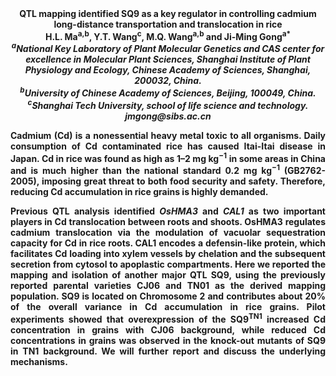 <center><strong>QTL mapping identified SQ9 as a key regulator in controlling cadmium
long-distance transportation and translocation in rice<strong>
<center>H.L. Ma<sup>a,b</sup>, Y.T. Wang<sup>c</sup>, M.Q. Wang<sup>a,b</sup> and <strong>Ji-Ming Gong<sup>a*</sup></strong>


<center><i><sup>a</sup>National Key Laboratory of Plant Molecular Genetics and CAS center for excellence in Molecular Plant Sciences, Shanghai Institute of Plant
Physiology and Ecology, Chinese Academy of Sciences, Shanghai, 200032,
China.</i>

<center><i><sup>b</sup>University of Chinese Academy of Sciences, Beijing, 100049, China.</i>

<center><i><sup>c</sup>Shanghai Tech University, school of life science and technology.</i>

<center><i>jmgong@sibs.ac.cn</i>

<p style=text-align:justify>Cadmium (Cd) is a nonessential heavy metal toxic to all organisms. Daily
consumption of Cd contaminated rice has caused Itai-Itai disease in
Japan. Cd in rice was found as high as 1–2 mg kg<sup>−1</sup> in some areas in
China and is much higher than the national standard 0.2 mg kg<sup>−1</sup>
(GB2762-2005), imposing great threat to both food security and safety.
Therefore, reducing Cd accumulation in rice grains is highly demanded.

<p style=text-align:justify>Previous QTL analysis identified <i>OsHMA3</i> and <i>CAL1</i> as two important
players in Cd translocation between roots and shoots. OsHMA3 regulates
cadmium translocation via the modulation of vacuolar sequestration
capacity for Cd in rice roots. CAL1 encodes a defensin-like protein,
which facilitates Cd loading into xylem vessels by chelation and the
subsequent secretion from cytosol to apoplastic compartments. Here we
reported the mapping and isolation of another major QTL SQ9, using the
previously reported parental varieties CJ06 and TN01 as the derived
mapping population. SQ9 is located on Chromosome 2 and contributes about
20% of the overall variance in Cd accumulation in rice grains. Pilot
experiments showed that overexpression of the SQ9<sup>TN1</sup> increased Cd
concentration in grains with CJ06 background, while reduced Cd
concentrations in grains was observed in the knock-out mutants of SQ9 in
TN1 background. We will further report and discuss the underlying
mechanisms.

